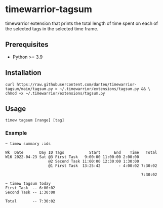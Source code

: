 # timewarrior-tagsum

timewarrior extension that prints the total length of time spent on each of the selected tags in the selected time frame.

## Prerequisites

* Python >= 3.9

## Installation

```console
curl https://raw.githubusercontent.com/danteu/timewarrior-tagsum/main/tagsum.py > ~/.timewarrior/extensions/tagsum.py && \
chmod +x ~/.timewarrior/extensions/tagsum.py
```

## Usage

```console
timew tagsum [range] [tag]
```

### Example

```console
~ timew summary :ids

Wk  Date       Day ID Tags           Start      End    Time   Total
W16 2022-04-23 Sat @3 First Task   9:00:00 11:00:00 2:00:00
                   @2 Second Task 11:00:00 12:30:00 1:30:00
                   @1 First Task  13:25:42        - 4:00:02 7:30:02

                                                            7:30:02

~ timew tagsum today
First Task  -- 6:00:02
Second Task -- 1:30:00

Total       -- 7:30:02
```
